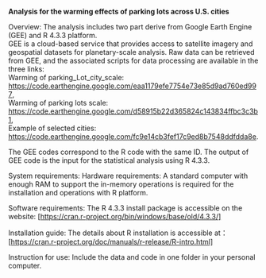 **Analysis for the warming effects of parking lots across U.S. cities**

Overview:
The analysis includes two part derive from Google Earth Engine (GEE) and R 4.3.3 platform.   
GEE is a cloud-based service that provides access to satellite imagery and geospatial datasets for planetary-scale analysis. Raw data can be retrieved from GEE, and the associated scripts for data processing are available in the three links: <br />
Warming of parking_Lot_city_scale: https://code.earthengine.google.com/eaa1179efe7754e73e85d9ad760ed997,   
Warming of parking lots scale: https://code.earthengine.google.com/d58915b22d365824c143834ffbc3c3b1,   
Example of selected cities: https://code.earthengine.google.com/fc9e14cb3fef17c9ed8b7548ddfdda8e. 

The GEE codes correspond to the R code with the same ID. The output of GEE code is the input for the statistical analysis using R 4.3.3.

System requirements:
Hardware requirements:
A standard computer with enough RAM to support the in-memory operations is required for the installation and operations with R platform.

Software requirements:
The R 4.3.3 install package is accessible on the website: [https://cran.r-project.org/bin/windows/base/old/4.3.3/]

Installation guide:
The details about R installation is accessible at：[https://cran.r-project.org/doc/manuals/r-release/R-intro.html]

Instruction for use:
Include the data and code in one folder in your personal computer.
